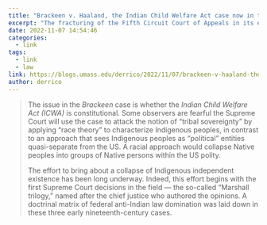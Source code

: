 ```yaml
---
title: "Brackeen v. Haaland, the Indian Child Welfare Act case now in the Supreme Court: Seen in Perspective"
excerpt: "The fracturing of the Fifth Circuit Court of Appeals in its effort to decide Brakeen in 2021 demonstrates the deep confusion and contradiction (some say schizophrenia) that characterize the application of these fundamentally anti-Indigenous doctrines in their disguise as 'federal protection'."
date: 2022-11-07 14:54:46
categories:
  - link
tags:
  - link
  - law
link: https://blogs.umass.edu/derrico/2022/11/07/brackeen-v-haaland-the-indian-child-welfare-act-case-now-in-the-supreme-court-seen-in-perspective/
author: derrico
---
```


> The issue in the *Brackeen* case is whether the *Indian Child Welfare Act (ICWA)* is constitutional. Some observers are fearful the Supreme Court will use the case to attack the notion of “tribal sovereignty” by applying “race theory” to characterize Indigenous peoples, in contrast to an approach that sees Indigenous peoples as “political” entities quasi-separate from the US. A racial approach would collapse Native peoples into groups of Native persons within the US polity.
>
> The effort to bring about a collapse of Indigenous independent existence has been long underway. Indeed, this effort begins with the first Supreme Court decisions in the field — the so-called “Marshall trilogy,” named after the chief justice who authored the opinions. A doctrinal matrix of federal anti-Indian law domination was laid down in these three early nineteenth-century cases.


